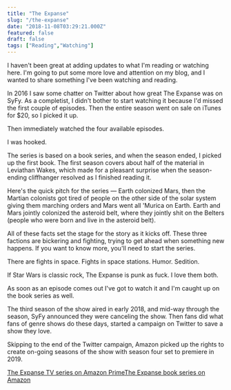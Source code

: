 ```yaml
---
title: "The Expanse"
slug: "/the-expanse"
date: "2018-11-08T03:29:21.000Z"
featured: false
draft: false
tags: ["Reading","Watching"]
---
```


I haven't been great at adding updates to what I'm reading or watching here. I'm going to put some more love and attention on my blog, and I wanted to share something I've been watching and reading.

In 2016 I saw some chatter on Twitter about how great The Expanse was on SyFy. As a completist, I didn't bother to start watching it because I'd missed the first couple of episodes. Then the entire season went on sale on iTunes for $20, so I picked it up.

Then immediately watched the four available episodes.

I was hooked.

The series is based on a book series, and when the season ended, I picked up the first book. The first season covers about half of the material in Leviathan Wakes, which made for a pleasant surprise when the season-ending cliffhanger resolved as I finished reading it.

Here's the quick pitch for the series — Earth colonized Mars, then the Martian colonists got tired of people on the other side of the solar system giving them marching orders and Mars went all 'Murica on Earth. Earth and Mars jointly colonized the asteroid belt, where they jointly shit on the Belters (people who were born and live in the asteroid belt).

All of these facts set the stage for the story as it kicks off. These three factions are bickering and fighting, trying to get ahead when something new happens. If you want to know more, you'll need to start the series.

There are fights in space. Fights in space stations. Humor. Sedition. 

If Star Wars is classic rock, The Expanse is punk as fuck. I love them both.

As soon as an episode comes out I've got to watch it and I'm caught up on the book series as well.

The third season of the show aired in early 2018, and mid-way through the season, SyFy announced they were canceling the show. Then fans did what fans of genre shows do these days, started a campaign on Twitter to save a show they love.

Skipping to the end of the Twitter campaign, Amazon picked up the rights to create on-going seasons of the show with season four set to premiere in 2019.

[The Expanse TV series on Amazon Prime](https://www.amazon.com/Dulcinea/dp/B018BZ3SCM/ref=sr_1_3?ie=UTF8&amp;qid=1541647325&amp;sr=8-3&amp;keywords=the+expanse)[The Expanse book series on Amazon](https://www.amazon.com/James-S.-A.-Corey/e/B004AQ1W8Y/ref=sr_ntt_srch_lnk_1?qid=1541647374&amp;sr=8-1)
